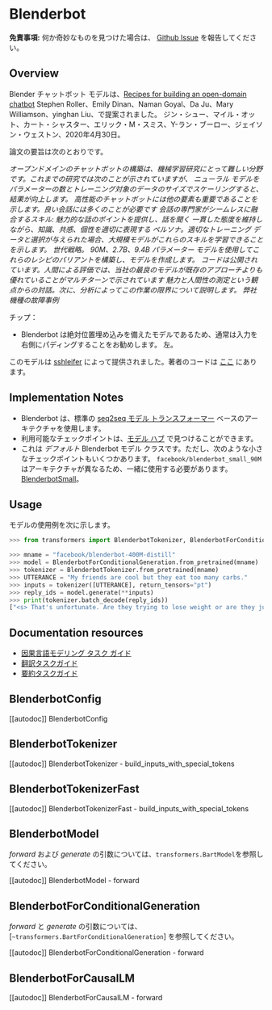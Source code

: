 <!--Copyright 2020 The HuggingFace Team. All rights reserved.

Licensed under the Apache License, Version 2.0 (the "License"); you may not use this file except in compliance with
the License. You may obtain a copy of the License at

http://www.apache.org/licenses/LICENSE-2.0

Unless required by applicable law or agreed to in writing, software distributed under the License is distributed on
an "AS IS" BASIS, WITHOUT WARRANTIES OR CONDITIONS OF ANY KIND, either express or implied. See the License for the
specific language governing permissions and limitations under the License.

⚠️ Note that this file is in Markdown but contain specific syntax for our doc-builder (similar to MDX) that may not be
rendered properly in your Markdown viewer.

-->

# Blenderbot

**免責事項:** 何か奇妙なものを見つけた場合は、 [Github Issue](https://github.com/huggingface/transformers/issues/new?assignees=&labels=&template=bug-report.md&title) を報告してください。

## Overview

Blender チャットボット モデルは、[Recipes for building an open-domain chatbot](https://huggingface.co/papers/2004.13637) Stephen Roller、Emily Dinan、Naman Goyal、Da Ju、Mary Williamson、yinghan Liu、で提案されました。
ジン・シュー、マイル・オット、カート・シャスター、エリック・M・スミス、Y-ラン・ブーロー、ジェイソン・ウェストン、2020年4月30日。

論文の要旨は次のとおりです。

*オープンドメインのチャットボットの構築は、機械学習研究にとって難しい分野です。これまでの研究では次のことが示されていますが、
ニューラル モデルをパラメーターの数とトレーニング対象のデータのサイズでスケーリングすると、結果が向上します。
高性能のチャットボットには他の要素も重要であることを示します。良い会話には多くのことが必要です
会話の専門家がシームレスに融合するスキル: 魅力的な話のポイントを提供し、話を聞く
一貫した態度を維持しながら、知識、共感、個性を適切に表現する
ペルソナ。適切なトレーニング データと選択が与えられた場合、大規模モデルがこれらのスキルを学習できることを示します。
世代戦略。 90M、2.7B、9.4B パラメーター モデルを使用してこれらのレシピのバリアントを構築し、モデルを作成します。
コードは公開されています。人間による評価では、当社の最良のモデルが既存のアプローチよりも優れていることがマルチターンで示されています
魅力と人間性の測定という観点からの対話。次に、分析によってこの作業の限界について説明します。
弊社機種の故障事例*

チップ：

- Blenderbot は絶対位置埋め込みを備えたモデルであるため、通常は入力を右側にパディングすることをお勧めします。
  左。

このモデルは [sshleifer](https://huggingface.co/sshleifer) によって提供されました。著者のコードは [ここ](https://github.com/facebookresearch/ParlAI) にあります。

## Implementation Notes

- Blenderbot は、標準の [seq2seq モデル トランスフォーマー](https://huggingface.co/papers/1706.03762) ベースのアーキテクチャを使用します。
- 利用可能なチェックポイントは、[モデル ハブ](https://huggingface.co/models?search=blenderbot) で見つけることができます。
- これは *デフォルト* Blenderbot モデル クラスです。ただし、次のような小さなチェックポイントもいくつかあります。
  `facebook/blenderbot_small_90M` はアーキテクチャが異なるため、一緒に使用する必要があります。
  [BlenderbotSmall](ブレンダーボット小)。

## Usage

モデルの使用例を次に示します。

```python
>>> from transformers import BlenderbotTokenizer, BlenderbotForConditionalGeneration

>>> mname = "facebook/blenderbot-400M-distill"
>>> model = BlenderbotForConditionalGeneration.from_pretrained(mname)
>>> tokenizer = BlenderbotTokenizer.from_pretrained(mname)
>>> UTTERANCE = "My friends are cool but they eat too many carbs."
>>> inputs = tokenizer([UTTERANCE], return_tensors="pt")
>>> reply_ids = model.generate(**inputs)
>>> print(tokenizer.batch_decode(reply_ids))
["<s> That's unfortunate. Are they trying to lose weight or are they just trying to be healthier?</s>"]
```

## Documentation resources

- [因果言語モデリング タスク ガイド](../tasks/language_modeling)
- [翻訳タスクガイド](../tasks/translation)
- [要約タスクガイド](../tasks/summarization)

## BlenderbotConfig

[[autodoc]] BlenderbotConfig

## BlenderbotTokenizer

[[autodoc]] BlenderbotTokenizer
    - build_inputs_with_special_tokens

## BlenderbotTokenizerFast

[[autodoc]] BlenderbotTokenizerFast
    - build_inputs_with_special_tokens

## BlenderbotModel

*forward* および *generate* の引数については、`transformers.BartModel`を参照してください。

[[autodoc]] BlenderbotModel
    - forward

## BlenderbotForConditionalGeneration

*forward* と *generate* の引数については、[`~transformers.BartForConditionalGeneration`] を参照してください。

[[autodoc]] BlenderbotForConditionalGeneration
    - forward

## BlenderbotForCausalLM

[[autodoc]] BlenderbotForCausalLM
    - forward

